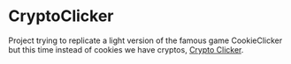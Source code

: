 # CryptoClicker

Project trying to replicate a light version of the famous game CookieClicker but this time instead of cookies we have cryptos, [Crypto Clicker](https://drtey.github.io/CryptoClicker).
